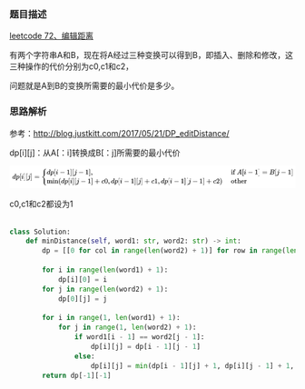 ### 题目描述

[leetcode 72、编辑距离](https://leetcode-cn.com/problems/edit-distance/)

有两个字符串A和B，现在将A经过三种变换可以得到B，即插入、删除和修改，这三种操作的代价分别为c0,c1和c2，

问题就是A到B的变换所需要的最小代价是多少。

### 思路解析

参考：http://blog.justkitt.com/2017/05/21/DP_editDistance/

dp[i][j]：从A[：i]转换成B[：j]所需要的最小代价

![](https://github.com/1273545169/Leetcode/blob/master/%E5%9B%BE%E7%89%87/%E6%9C%80%E5%B0%8F%E7%BC%96%E8%BE%91%E8%B7%9D%E7%A6%BB.png)

c0,c1和c2都设为1

```python

class Solution:
    def minDistance(self, word1: str, word2: str) -> int:
        dp = [[0 for col in range(len(word2) + 1)] for row in range(len(word1) + 1)]

        for i in range(len(word1) + 1):
            dp[i][0] = i
        for j in range(len(word2) + 1):
            dp[0][j] = j

        for i in range(1, len(word1) + 1):
            for j in range(1, len(word2) + 1):
                if word1[i - 1] == word2[j - 1]:
                    dp[i][j] = dp[i - 1][j - 1]
                else:
                    dp[i][j] = min(dp[i - 1][j] + 1, dp[i][j - 1] + 1, dp[i - 1][j - 1] + 1)
        return dp[-1][-1]


```
